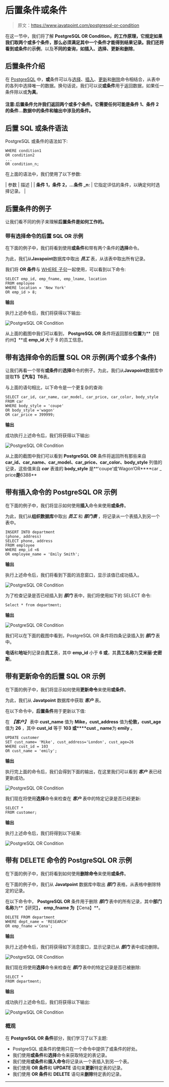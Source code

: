 # 后置条件或条件

> 原文：<https://www.javatpoint.com/postgresql-or-condition>

在这一节中，我们将了解 **PostgreSQL OR Condition，**的工作原理，它规定如果我们取两个或多个条件，那么必须满足其中一个条件才能得到结果记录。我们还将看到**或条件**的**示例**，以及**不同的查询，如插入、选择、更新和删除**。

## 后置条件介绍

在 [PostgreSQL](https://www.javatpoint.com/postgresql-tutorial) 中，**或**条件可以与[选择](https://www.javatpoint.com/postgresql-select)、[插入](https://www.javatpoint.com/postgresql-insert)、[更新](https://www.javatpoint.com/postgresql-update)和[删除](https://www.javatpoint.com/postgresql-delete)命令相结合，从表中的各列中选择唯一的数据。换句话说，我们可以说**或条件**用于返回数据，如果任一条件除以或**为真**。

#### 注意:后置条件允许我们返回两个或多个条件。它需要任何可能是条件 1、条件 2 的条件...数据中的条件和输出中涉及的条件。

## 后置 SQL 或条件语法

PostgreSQL 或条件的语法如下:

```
WHERE condition1  
OR condition2  
...  
OR condition_n;  

```

在上面的语法中，我们使用了以下参数:

| 参数 | 描述 |
| **条件 1，条件 2，...条件 _n:** | 它指定评估的条件，以确定何时选择记录。 |

## 后置条件的例子

让我们看不同的例子来理解**后置条件是如何工作的。**

### 带有选择命令的后置 SQL OR 示例

在下面的例子中，我们将看到使用**或条件**和带有两个条件的**选择**命令。

为此，我们从**Javapoint**数据库中取出 ***员工*** 表，从该表中取出所有记录。

我们将 **OR 条件**与 [WHERE 子句](https://www.javatpoint.com/postgresql-where-clause)一起使用，可以看到以下命令:

```
SELECT emp_id, emp_fname, emp_lname, location
FROM employee
WHERE location = 'New York' 
OR emp_id > 8;

```

**输出**

执行上述命令后，我们将获得以下输出:

![PostgreSQL OR Condition](img/e5816cc4e64e5834e0c576d8cd461ced.png)

从上面的截图中我们可以看到， **PostgreSQL OR** 条件将返回那些**位置**为**【纽约州】**或 **emp_id** 大于 8 的员工信息。

## 带有选择命令的后置 SQL OR 示例(两个或多个条件)

让我们再看一个带有**或条件**的**选择**命令的例子。为此，我们从**Javapoint**数据库中提取**T5【汽车】T6**表。

与上面的语句相比，以下命令是一个更复杂的查询:

```
SELECT car_id, car_name, car_model, car_price, car_color, body_style
FROM car
WHERE body_style = 'coupe'
OR body_style ='wagon' 
OR car_price = 399999;

```

**输出**

成功执行上述命令后，我们将获得以下输出:

![PostgreSQL OR Condition](img/e3e92a0c847800f16ec2f2e3e2c2d922.png)

从上面的截图中我们可以看到 **PostgreSQL OR** 条件将返回所有那些来自 **car_id、car_name、car_model、car_price、car_color、body_style** 列值的记录，这些值来自 ***car*** 表谁的 **body_style** 是**‘coupe’或‘Wagon’OR****car _ price**是**6388**

## 带有插入命令的 PostgreSQL OR 示例

在下面的例子中，我们将显示如何使用**插入**命令来使用**或条件**。

为此，我们从**组织数据库**中取出 ***员工*** 和 ***部门表*** ，将记录从一个表插入到另一个表中。

```
INSERT INTO department
(phone, address)
SELECT phone, address
FROM employee 
WHERE emp_id <6
OR employee_name = 'Emily Smith';

```

**输出**

执行上述命令后，我们将看到下面的消息窗口，显示该值已成功插入。

![PostgreSQL OR Condition](img/47ef32418afe41c5cb20d02cc838fbb7.png)

为了检查记录是否已经插入到 ***部门*** 表中，我们将使用如下的 SELECT 命令:

```
Select * from department;

```

**输出**

![PostgreSQL OR Condition](img/f299402b0b2e5e4f213d93b79df3e1b1.png)

我们可以在下面的截图中看到，PostgreSQL OR 条件将四条记录插入到 ***部门*** 表中。

**电话**和**地址**列记录自**员工**表，其中 **emp_id** 小于 **6 或**，其**员工名称**为**艾米丽·史密斯**。

## 带有更新命令的后置 SQL OR 示例

在下面的例子中，我们将显示如何使用**更新命令**来使用**或条件**。

为此，我们从 **Javatpoint** 数据库中获取 ***客户*** 表。

在以下命令中，**后置条件**用于更新以下值:

在 ***【客户】*** 表中 **cust_name** 值为 **Mike，cust_address** 值为**伦敦，cust_age** 值为 **26** ，其中 **cust_id** 等于 **103 或****cust _ name**为 **emily** 。

```
UPDATE customer
SET cust_name= 'Mike', cust_address='London', cust_age=26
WHERE cust_id = 103
OR cust_name = 'emily';

```

**输出**

执行完上面的命令后，我们会得到下面的输出，在这里我们可以看到 ***客户*** 表已经更新成功。

![PostgreSQL OR Condition](img/1fb895f2d8dc3e651d60616d7dc19597.png)

我们现在将使用**选择**命令来检查在 ***客户*** 表中的特定记录是否已经更新:

```
SELECT * 
FROM customer;

```

**输出**

执行上述命令后，我们将得到以下结果:

![PostgreSQL OR Condition](img/377cdf10338e30cb2c215e43dfecd557.png)

## 带有 DELETE 命令的 PostgreSQL OR 示例

在下面的例子中，我们将看到如何使用**删除命令**来使用**或条件**。

在下面的例子中，我们从 **Javatpoint** 数据库中取出 ***部门*** 表格，从表格中删除特定的记录。

在以下命令中， **PostgreSQL OR** 条件用于删除 ***部门*** 表中的所有记录，其中**部门名称**为**【研究】**， **emp_fname** 为**【Cena】**。

```
DELETE FROM department
WHERE dept_name = 'RESEARCH' 
OR emp_fname ='Cena';

```

**输出**

执行上述命令后，我们将获得如下消息窗口，显示记录已从 ***部门*** 表中成功删除。

![PostgreSQL OR Condition](img/e9df95a538bdd3099670fe878fc2ae66.png)

我们现在将使用**选择**命令来检查在 ***部门*** 表中的特定记录是否已被删除:

```
SELECT * 
FROM department;

```

**输出**

成功执行上述命令后，我们将获得以下输出:

![PostgreSQL OR Condition](img/a64017e91122b04b603f0f9de06f9d7d.png)

### 概观

在 **PostgreSQL OR 条件**部分，我们学习了以下主题:

*   PostgreSQL 或条件的使用只在一个命令中提供了或条件的好处。
*   我们使用**或条件**和**选择**命令来获取特定的表记录。
*   我们使用**或条件**和**插入命令**将记录从一个表插入到另一个表。
*   我们使用 **OR 条件**和 **UPDATE** 语句来**更新**特定表的记录。
*   我们使用 **OR 条件**和 **DELETE** 语句来**删除**特定表的记录。

* * *